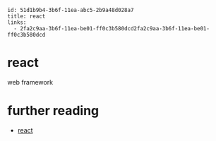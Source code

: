 ```
id: 51d1b9b4-3b6f-11ea-abc5-2b9a48d028a7
title: react
links:
  - 2fa2c9aa-3b6f-11ea-be01-ff0c3b580dcd2fa2c9aa-3b6f-11ea-be01-ff0c3b580dcd
```

# react

web framework

# further reading

* [react][1]

[1]: https://reactjs.org/
